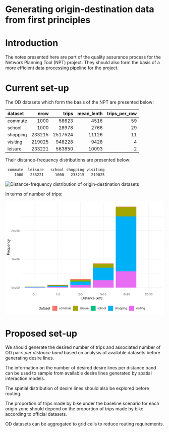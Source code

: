# Generating origin-destination data from first principles


# Introduction

The notes presented here are part of the quality assurance process for
the Network Planning Tool (NPT) project. They should also form the basis
of a more efficient data processing pipeline for the project.

# Current set-up

The OD datasets which form the basis of the NPT are presented below:

| dataset  |   nrow |   trips | mean_lenth | trips_per_row |
|:---------|-------:|--------:|-----------:|--------------:|
| commute  |   1000 |   58623 |       4516 |            59 |
| school   |   1000 |   28978 |       2766 |            29 |
| shopping | 233215 | 2517524 |      11126 |            11 |
| visiting | 219025 |  948228 |       9428 |             4 |
| leisure  | 233221 |  563850 |      10093 |             2 |

Their distance-frequency distributions are presented below:


     commute  leisure   school shopping visiting 
        1000   233221     1000   233215   219025 

![Distance-frequency distribution of origin-destination
datasets](od-gen_files/figure-commonmark/od-distance-freq-1.png)

In terms of number of trips:

![](od-gen_files/figure-commonmark/unnamed-chunk-4-1.png)

# Proposed set-up

We should generate the desired number of trips and associated number of
OD pairs *per distance band* based on analysis of available datasets
before generating desire lines.

The information on the number of desired desire lines per distance band
can be used to sample from available desire lines generated by spatial
interaction models.

The spatial distribution of desire lines should also be explored before
routing.

The proportion of trips made by bike under the baseline scenario for
each origin zone should depend on the proportion of trips made by bike
according to official datasets.

OD datasets can be aggregated to grid cells to reduce routing
requirements.
